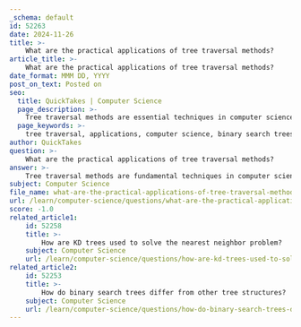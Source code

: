 ```yaml
---
_schema: default
id: 52263
date: 2024-11-26
title: >-
    What are the practical applications of tree traversal methods?
article_title: >-
    What are the practical applications of tree traversal methods?
date_format: MMM DD, YYYY
post_on_text: Posted on
seo:
  title: QuickTakes | Computer Science
  page_description: >-
    Tree traversal methods are essential techniques in computer science used for systematically exploring tree data structures with applications in searching, sorting, expression evaluation, data serialization, hierarchical data representation, game development, visual rendering, network routing, artificial intelligence, and database management.
  page_keywords: >-
    tree traversal, applications, computer science, binary search trees, expression evaluation, data serialization, hierarchical data representation, game development, visual rendering, network routing, artificial intelligence, database management, searching, sorting
author: QuickTakes
question: >-
    What are the practical applications of tree traversal methods?
answer: >-
    Tree traversal methods are fundamental techniques in computer science that allow for systematic exploration of tree data structures. These methods have a wide range of practical applications across various domains. Here are some key applications of tree traversal methods:\n\n1. **Searching and Sorting**: In Binary Search Trees (BST), an in-order traversal yields the nodes in sorted order. This property is particularly useful for searching and sorting operations, allowing for efficient retrieval of data.\n\n2. **Expression Evaluation**: In expression trees, different traversal methods can be used to evaluate expressions. For instance, post-order traversal is commonly used to obtain the postfix expression of an expression tree, which is essential in compilers and calculators.\n\n3. **Data Serialization**: Tree traversal techniques are crucial for serializing tree structures into a format that can be easily stored or transmitted. This is often used in databases and data interchange formats like JSON or XML.\n\n4. **Hierarchical Data Representation**: Trees are often used to represent hierarchical data, such as file systems or organizational structures. Traversal methods allow for the systematic processing of this data, enabling operations like searching for files or employees.\n\n5. **Game Development**: In game development, trees can represent game states or decision trees. Traversal methods help in exploring possible moves or outcomes, which is essential for AI decision-making processes.\n\n6. **Visual Rendering**: In computer graphics, tree structures are used to represent scene graphs. Traversal methods are employed to render scenes efficiently, ensuring that all elements are processed in the correct order.\n\n7. **Network Routing**: Trees can represent network topologies, and traversal methods are used to determine the best paths for data transmission, which is critical in networking and telecommunications.\n\n8. **Artificial Intelligence**: In AI, trees are used in search algorithms, such as minimax for game playing. Traversal methods help in exploring possible moves and outcomes to make optimal decisions.\n\n9. **Database Management**: Trees, particularly B-trees and AVL trees, are used in database indexing. Traversal methods facilitate efficient searching, insertion, and deletion operations within databases.\n\nIn summary, tree traversal methods are essential for efficiently managing and processing data organized in tree structures, making them invaluable in various applications ranging from data management to artificial intelligence and graphics rendering. Understanding these traversal techniques is crucial for anyone working in computer science and software development.
subject: Computer Science
file_name: what-are-the-practical-applications-of-tree-traversal-methods.md
url: /learn/computer-science/questions/what-are-the-practical-applications-of-tree-traversal-methods
score: -1.0
related_article1:
    id: 52258
    title: >-
        How are KD trees used to solve the nearest neighbor problem?
    subject: Computer Science
    url: /learn/computer-science/questions/how-are-kd-trees-used-to-solve-the-nearest-neighbor-problem
related_article2:
    id: 52253
    title: >-
        How do binary search trees differ from other tree structures?
    subject: Computer Science
    url: /learn/computer-science/questions/how-do-binary-search-trees-differ-from-other-tree-structures
---
```


&nbsp;